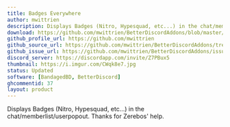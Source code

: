 ```yaml
---
title: Badges Everywhere
author: mwittrien
description: Displays Badges (Nitro, Hypesquad, etc...) in the chat/memberlist/userpopout. Thanks for Zerebos' help.
download: https://github.com/mwittrien/BetterDiscordAddons/blob/master/Plugins/BadgesEverywhere/BadgesEverywhere.plugin.js
github_profile_url: https://github.com/mwittrien
github_source_url: https://github.com/mwittrien/BetterDiscordAddons/tree/master/Plugins/BadgesEverywhere
github_issue_url: https://github.com/mwittrien/BetterDiscordAddons/issues/
discord_server: https://discordapp.com/invite/Z7PBux5
thumbnail: https://i.imgur.com/CWqk8e7.jpg
status: Updated
software: [BandagedBD, BetterDiscord]
ghcommentid: 37
layout: product
---
```

Displays Badges (Nitro, Hypesquad, etc...) in the chat/memberlist/userpopout. Thanks for Zerebos' help.
